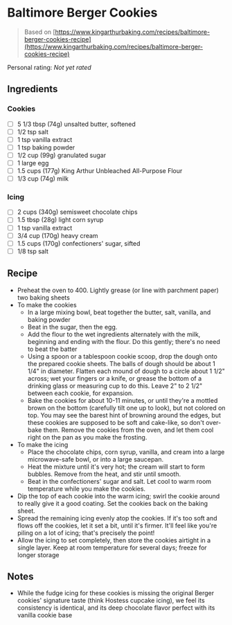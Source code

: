 <!-- Do not modify sections with "AUTO-*". They are updated by make.py -->

# Baltimore Berger Cookies

> Based on [https://www.kingarthurbaking.com/recipes/baltimore-berger-cookies-recipe](https://www.kingarthurbaking.com/recipes/baltimore-berger-cookies-recipe)

<!-- rating=0; (User can specify rating on scale of 1-5) -->
<!-- AUTO-UserRating -->
Personal rating: *Not yet rated*
<!-- /AUTO-UserRating -->

<!-- name_image=None; (User can specify image name) -->
<!-- AUTO-Image -->
<!-- TODO: Capture image -->
<!-- /AUTO-Image -->

## Ingredients

### Cookies

* [ ] 5 1/3 tbsp (74g) unsalted butter, softened
* [ ] 1/2 tsp salt
* [ ] 1 tsp vanilla extract
* [ ] 1 tsp baking powder
* [ ] 1/2 cup (99g) granulated sugar
* [ ] 1 large egg
* [ ] 1.5 cups (177g) King Arthur Unbleached All-Purpose Flour
* [ ] 1/3 cup (74g) milk

### Icing

* [ ] 2 cups (340g) semisweet chocolate chips
* [ ] 1.5 tbsp (28g) light corn syrup
* [ ] 1 tsp vanilla extract
* [ ] 3/4 cup (170g) heavy cream
* [ ] 1.5 cups (170g) confectioners' sugar, sifted
* [ ] 1/8 tsp salt

## Recipe

* Preheat the oven to 400. Lightly grease (or line with parchment paper) two baking sheets
* To make the cookies
    * In a large mixing bowl, beat together the butter, salt, vanilla, and baking powder
    * Beat in the sugar, then the egg.
    * Add the flour to the wet ingredients alternately with the milk, beginning and ending with the flour. Do this gently; there's no need to beat the batter
    * Using a spoon or a tablespoon cookie scoop, drop the dough onto the prepared cookie sheets. The balls of dough should be about 1 1/4" in diameter. Flatten each mound of dough to a circle about 1 1/2" across; wet your fingers or a knife, or grease the bottom of a drinking glass or measuring cup to do this. Leave 2" to 2 1/2" between each cookie, for expansion.
    * Bake the cookies for about 10-11 minutes, or until they're a mottled brown on the bottom (carefully tilt one up to look), but not colored on top. You may see the barest hint of browning around the edges, but these cookies are supposed to be soft and cake-like, so don't over-bake them. Remove the cookies from the oven, and let them cool right on the pan as you make the frosting.
* To make the icing
    * Place the chocolate chips, corn syrup, vanilla, and cream into a large microwave-safe bowl, or into a large saucepan.
    * Heat the mixture until it's very hot; the cream will start to form bubbles. Remove from the heat, and stir until smooth.
    * Beat in the confectioners' sugar and salt. Let cool to warm room temperature while you make the cookies.
* Dip the top of each cookie into the warm icing; swirl the cookie around to really give it a good coating. Set the cookies back on the baking sheet.
* Spread the remaining icing evenly atop the cookies. If it's too soft and flows off the cookies, let it set a bit, until it's firmer. It'll feel like you're piling on a lot of icing; that's precisely the point!
* Allow the icing to set completely, then store the cookies airtight in a single layer. Keep at room temperature for several days; freeze for longer storage

## Notes

* While the fudge icing for these cookies is missing the original Berger cookies' signature taste (think Hostess cupcake icing), we feel its consistency is identical, and its deep chocolate flavor perfect with its vanilla cookie base
